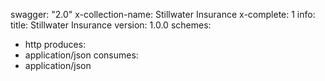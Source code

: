 swagger: "2.0"
x-collection-name: Stillwater Insurance
x-complete: 1
info:
  title: Stillwater Insurance
  version: 1.0.0
schemes:
- http
produces:
- application/json
consumes:
- application/json